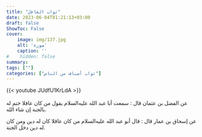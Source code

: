 ```yaml
---
title: "ثواب العاقل"
date: 2023-06-04T01:21:13+03:00
draft: false
ShowToc: False
cover:
    image: img/137.jpg
    alt: 'صورة'
    caption: ''
#    hidden: false
summary: 
tags: [""]
categories: ["ثواب أصناف من الناس"]
---
```

{{< youtube JUdfU1KrLdA >}}  
 <br>
عن الفضل بن عثمان قال : سمعت أبا عبد الله عليه‌السلام يقول من
كان عاقلا ختم له بالجنة إن شاء الله.

عن إسحاق بن عمار قال :
قال أبو عبد الله عليه‌السلام من كان عاقلا كان له دين ومن كان له دين دخل
الجنة.

